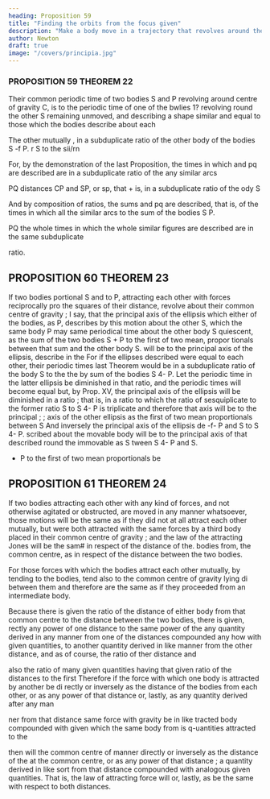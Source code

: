 ```yaml
---
heading: Proposition 59
title: "Finding the orbits from the focus given"
description: "Make a body move in a trajectory that revolves around the center of force in the same way as another body in the same trajectory at rest"
author: Newton
draft: true
image: "/covers/principia.jpg"
---
```




### PROPOSITION 59 THEOREM 22

Their common periodic time of two bodies S and P revolving around centre of gravity C, is to the periodic time of one of the bwlies 1? revolving round the other S remaining unmoved, and describing a shape similar and equal to those which the bodies describe about each 

The other mutually , in a subduplicate ratio of the other body
of the bodies S -f P.
r
S
to the sii/rn

For, by the demonstration of the last Proposition, the times in which
and pq are described are in a subduplicate ratio of the
any similar arcs

PQ
distances
CP
and SP, or
sp, that
+
is,
in a subduplicate ratio of the
ody S

And by composition of ratios, the sums and pq are described, that is,
of the times in which all the similar arcs
to the sum of the bodies
S
P.

PQ
the whole times in which the whole similar figures are described are in the
same subduplicate

ratio.

## PROPOSITION 60 THEOREM 23

If two bodies
portional
S and
to
P, attracting each other with forces reciprocally pro
the squares of their distance, revolve about their common
centre of gravity ; I say, that the principal axis of the ellipsis which
either of the bodies, as P, describes by this motion about the other S,
which the same body P may
same periodical time about the other body S quiescent,
as the sum of the two bodies S + P to the first of two mean, propor
tionals between that sum and the other body S.
will be to the principal axis of the ellipsis,
describe in the
For
if the ellipses described were equal to each other, their periodic times
last
Theorem would be in a subduplicate ratio of the body S to the
the
by
sum of the bodies S 4- P. Let the periodic time in the latter ellipsis be
diminished in that ratio, and the periodic times will become equal but,
by Prop. XV, the principal axis of the ellipsis will be diminished in a ratio
;
that is, in a ratio to which the ratio of
sesquiplicate to the former ratio
S to S 4- P is triplicate and therefore that axis will be to the principal
;
;
axis of the other ellipsis as the first of two mean proportionals between S
And inversely the principal axis of the ellipsis de
-f- P and S to S 4- P.
scribed about the movable body will be to the principal axis of that described
round the immovable as S
tween S 4-
P
and
S.
+ P
to the first of
two mean proportionals be


## PROPOSITION 61 THEOREM 24

If two bodies attracting each other with any kind of forces, and not otherwise agitated or obstructed, are moved in any manner whatsoever, those motions will be the same as if they did not at all attract each other mutually, but were both attracted with the same forces by a third body placed in their common centre of gravity ; and the law of the attracting Jones will be the sam# in respect of the distance of the.
bodies from, the common centre, as in respect of the distance between the two bodies.

For those forces with which the bodies attract each other mutually, by
tending to the bodies, tend also to the common centre of gravity lying di
between them and therefore are the same as if they proceeded from
an intermediate body.

Because there is given the ratio of the distance of either body from that common centre to the distance between the two bodies, there is given, rectly
any power of one distance to the same power of the
any quantity derived in any manner
from one of the distances compounded any how with given quantities, to
another quantity derived in like manner from the other distance, and as
of course, the ratio of
ther distance
and

also the ratio of
many given quantities having that given ratio of the distances to the first
Therefore if the force with which one body is attracted by another be di
rectly or inversely as the distance of the bodies from each other, or as any
power of that distance or, lastly, as any quantity derived after any man

ner from that distance
same
force with
gravity be in like
tracted body
compounded with given
which the same body
from
is
q-uantities
attracted to the

then will the
common
centre of
manner
directly or inversely as the distance of the at
the common centre, or as any power of that distance
;
a quantity derived in like sort from that distance compounded
with analogous given quantities. That is, the law of attracting force will
or, lastly, as
be the same with respect to both distances.

